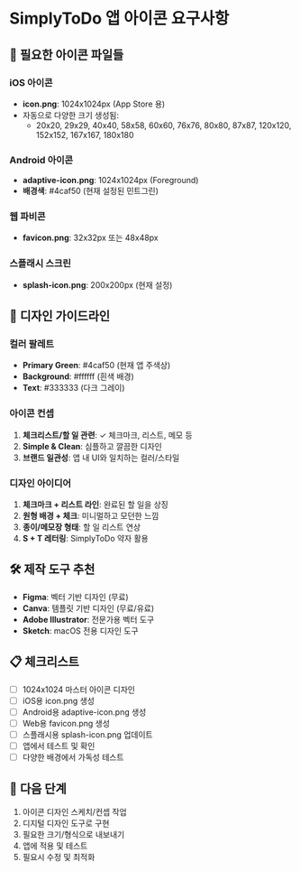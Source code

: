 # SimplyToDo 앱 아이콘 요구사항

## 📱 필요한 아이콘 파일들

### iOS 아이콘
- **icon.png**: 1024x1024px (App Store 용)
- 자동으로 다양한 크기 생성됨:
  - 20x20, 29x29, 40x40, 58x58, 60x60, 76x76, 80x80, 87x87, 120x120, 152x152, 167x167, 180x180

### Android 아이콘
- **adaptive-icon.png**: 1024x1024px (Foreground)
- **배경색**: #4caf50 (현재 설정된 민트그린)

### 웹 파비콘
- **favicon.png**: 32x32px 또는 48x48px

### 스플래시 스크린
- **splash-icon.png**: 200x200px (현재 설정)

## 🎨 디자인 가이드라인

### 컬러 팔레트
- **Primary Green**: #4caf50 (현재 앱 주색상)
- **Background**: #ffffff (흰색 배경)
- **Text**: #333333 (다크 그레이)

### 아이콘 컨셉
1. **체크리스트/할 일 관련**: ✓ 체크마크, 리스트, 메모 등
2. **Simple & Clean**: 심플하고 깔끔한 디자인
3. **브랜드 일관성**: 앱 내 UI와 일치하는 컬러/스타일

### 디자인 아이디어
1. **체크마크 + 리스트 라인**: 완료된 할 일을 상징
2. **원형 배경 + 체크**: 미니멀하고 모던한 느낌
3. **종이/메모장 형태**: 할 일 리스트 연상
4. **S + T 레터링**: SimplyToDo 약자 활용

## 🛠️ 제작 도구 추천
- **Figma**: 벡터 기반 디자인 (무료)
- **Canva**: 템플릿 기반 디자인 (무료/유료)
- **Adobe Illustrator**: 전문가용 벡터 도구
- **Sketch**: macOS 전용 디자인 도구

## 📋 체크리스트
- [ ] 1024x1024 마스터 아이콘 디자인
- [ ] iOS용 icon.png 생성
- [ ] Android용 adaptive-icon.png 생성
- [ ] Web용 favicon.png 생성
- [ ] 스플래시용 splash-icon.png 업데이트
- [ ] 앱에서 테스트 및 확인
- [ ] 다양한 배경에서 가독성 테스트

## 🚀 다음 단계
1. 아이콘 디자인 스케치/컨셉 작업
2. 디지털 디자인 도구로 구현
3. 필요한 크기/형식으로 내보내기
4. 앱에 적용 및 테스트
5. 필요시 수정 및 최적화